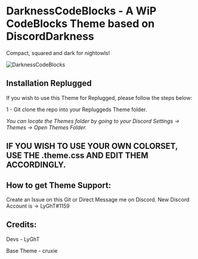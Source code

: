 # DarknessCodeBlocks - A WiP CodeBlocks Theme based on DiscordDarkness

Compact, squared and dark for nightowls!


![DarknessCodeBlocks](https://i.imgur.com/AqyLhBS.png)

## Installation Replugged
If you wish to use this Theme for Replugged, please follow the steps below:

1 -  Git clone the repo into your Repluggeds Theme folder.

*You can locate the Themes folder by going to your Discord Settings -> Themes -> Open Themes Folder.*


## IF YOU WISH TO USE YOUR OWN COLORSET, USE THE .theme.css AND EDIT THEM ACCORDINGLY.

## How to get Theme Support:

Create an Issue on this Git or Direct Message me on Discord. New Discord Account is -> LyGhT#1159

## Credits:

Devs - LyGhT

Base Theme - cruxie




